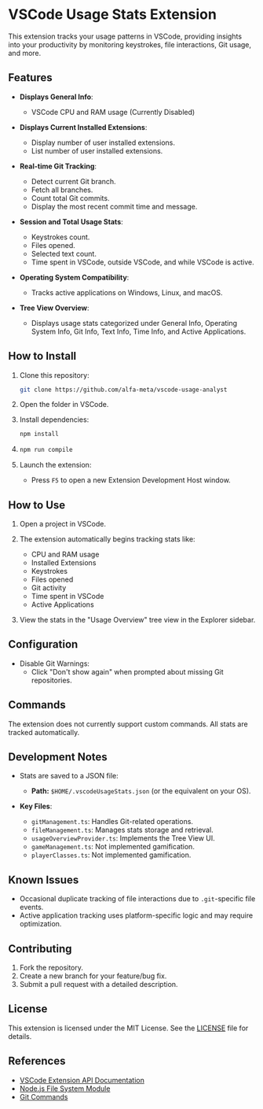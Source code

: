 # VSCode Usage Stats Extension

This extension tracks your usage patterns in VSCode, providing insights into your productivity by monitoring keystrokes, file interactions, Git usage, and more.

## Features

- **Displays General Info**:
  -  VSCode CPU and RAM usage (Currently Disabled)

- **Displays Current Installed Extensions**:
  - Display number of user installed extensions.
  - List number of user installed extensions.

- **Real-time Git Tracking**:
  - Detect current Git branch.
  - Fetch all branches.
  - Count total Git commits.
  - Display the most recent commit time and message.

- **Session and Total Usage Stats**:
  - Keystrokes count.
  - Files opened.
  - Selected text count.
  - Time spent in VSCode, outside VSCode, and while VSCode is active.

- **Operating System Compatibility**:
  - Tracks active applications on Windows, Linux, and macOS.

- **Tree View Overview**:
  - Displays usage stats categorized under General Info, Operating System Info, Git Info, Text Info, Time Info, and Active Applications.

## How to Install

1. Clone this repository:
   ```bash
   git clone https://github.com/alfa-meta/vscode-usage-analyst
   ```

2. Open the folder in VSCode.

3. Install dependencies:
   ```bash
   npm install
   ```

4. ```bash
   npm run compile
   ```

5. Launch the extension:
   - Press `F5` to open a new Extension Development Host window.

## How to Use

1. Open a project in VSCode.
2. The extension automatically begins tracking stats like:
   - CPU and RAM usage
   - Installed Extensions
   - Keystrokes
   - Files opened
   - Git activity
   - Time spent in VSCode
   - Active Applications

3. View the stats in the "Usage Overview" tree view in the Explorer sidebar.

## Configuration

- Disable Git Warnings:
  - Click "Don't show again" when prompted about missing Git repositories.

## Commands

The extension does not currently support custom commands. All stats are tracked automatically.

## Development Notes

- Stats are saved to a JSON file:
  - **Path:** `$HOME/.vscodeUsageStats.json` (or the equivalent on your OS).

- **Key Files**:
  - `gitManagement.ts`: Handles Git-related operations.
  - `fileManagement.ts`: Manages stats storage and retrieval.
  - `usageOverviewProvider.ts`: Implements the Tree View UI.
  - `gameManagement.ts`: Not implemented gamification.
  - `playerClasses.ts`: Not implemented gamification.
  
## Known Issues

- Occasional duplicate tracking of file interactions due to `.git`-specific file events.
- Active application tracking uses platform-specific logic and may require optimization.

## Contributing

1. Fork the repository.
2. Create a new branch for your feature/bug fix.
3. Submit a pull request with a detailed description.

## License

This extension is licensed under the MIT License. See the [LICENSE](LICENSE) file for details.

## References

- [VSCode Extension API Documentation](https://code.visualstudio.com/api)
- [Node.js File System Module](https://nodejs.org/api/fs.html)
- [Git Commands](https://git-scm.com/docs)
